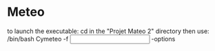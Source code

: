 # Meteo
to launch the executable: cd in the "Projet Mateo 2" directory then use:
/bin/bash Cymeteo -f <input file> -options
